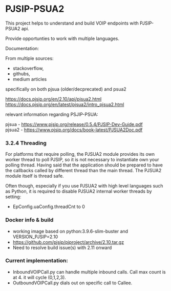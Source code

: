# PJSIP-PSUA2

This project helps to understand and build VOIP endpoints with PJSIP-PSUA2 api.

Provide opportunties to work with multiple languages.

Documentation:

From multiple sources:
 - stackoverflow, 
 - githubs, 
 - medium articles

specifically on both pjsua (older/decprecated) and psua2

https://docs.pjsip.org/en/2.10/api/pjsua2.html  <br />
https://docs.pjsip.org/en/latest/pjsua2/intro_pjsua2.html <br />

relevant information regarding PSJIP-PSUA:

pjsua - https://www.pjsip.org/release/0.5.4/PJSIP-Dev-Guide.pdf <br />
pjsua2 - https://www.pjsip.org/docs/book-latest/PJSUA2Doc.pdf

### 3.2.4 Threading

For platforms that require polling, the PJSUA2 module provides its own worker thread to poll PJSIP, so it is not
necessary to instantiate own your polling thread. Having said that the application should be prepared to have the
callbacks called by different thread than the main thread. The PJSUA2 module itself is thread safe. <br />

Often though, especially if you use PJSUA2 with high level languages such as Python, it is required to disable PJSUA2
internal worker threads by setting:
 - EpConfig.uaConfig.threadCnt to 0

### Docker info & build

- working image based on python:3.9.6-slim-buster and VERSION_PJSIP=2.10 
- https://github.com/pjsip/pjproject/archive/2.10.tar.gz
- Need to resolve build issue(s) with 2.11 onward 

### Current implementation:

- InboundVOIPCall.py can handle multiple inbound calls. Call max count is at 4. it will cycle (0,1,2,3). 
- OutboundVOIPCall.py dials out on specific call to Callee. 
